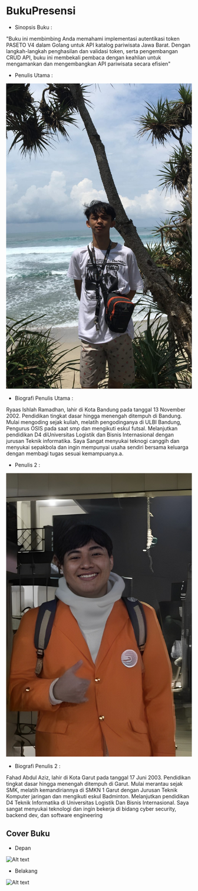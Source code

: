 # BukuPresensi

* Sinopsis Buku :

"Buku ini membimbing Anda memahami implementasi autentikasi token PASETO V4 dalam Golang untuk API katalog pariwisata Jawa Barat. Dengan langkah-langkah penghasilan dan validasi token, serta pengembangan CRUD API, buku ini membekali pembaca dengan keahlian untuk mengamankan dan mengembangkan API pariwisata secara efisien"

* Penulis Utama :

![Alt text](1.jpg)

* Biografi Penulis Utama :
  
Ryaas Ishlah Ramadhan, lahir di Kota Bandung pada tanggal 13 November 2002. Pendidikan tingkat dasar hingga menengah ditempuh di Bandung. Mulai mengoding sejak kuliah, melatih pengodinganya di ULBI Bandung, Pengurus OSIS pada saat smp dan mengikuti eskul futsal. Melanjutkan pendidikan D4 diUniversitas Logistik dan Bisnis Internasional dengan jurusan Teknik informatika. Saya Sangat menyukai teknogi canggih dan menyukai sepakbola dan ingin mempunyai usaha sendiri bersama keluarga dengan membagi tugas sesuai kemampuanya.a.

* Penulis 2 :

![Alt text](2.jpg)

* Biografi Penulis 2 :

Fahad Abdul Aziz, lahir di Kota Garut pada tanggal 17 Juni 2003. Pendidikan tingkat dasar hingga menengah ditempuh di Garut. Mulai merantau sejak SMK, melatih kemandiriannya di SMKN 1  Garut dengan Jurusan Teknik Komputer jaringan dan mengikuti eskul Badminton. Melanjutkan pendidikan D4 Teknik Informatika di Universitas Logistik Dan Bisnis Internasional. Saya sangat menyukai teknologi dan ingin bekerja di bidang cyber security, backend dev, dan software engineering



## Cover Buku 

* Depan

![Alt text](<WhatsApp Image 2023-12-04 at 22.04.05_62adff46.jpg>)

* Belakang

![Alt text](<WhatsApp Image 2023-12-04 at 22.04.05_c2875ba2.jpg>)


